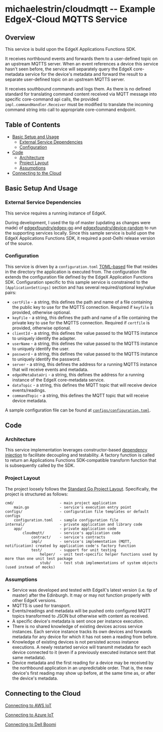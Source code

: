 # michaelestrin/cloudmqtt -- Example EdgeX-Cloud MQTTS Service

## Overview

This service is build upon the EdgeX Applications Functions SDK.  

It receives northbound events and forwards them to a user-defined topic on an upstream MQTTS server.  When an event 
    references a device this service hasn't seen before, the service will separately query the EdgeX core-metadata 
    service for the device's metadata and forward the result to a separate user-defined topic on an upstream MQTTS 
    server.
    
It receives southbound commands and logs them.  As there is no defined standard for translating command content received
    via MQTT message into specific core-command api calls, the provided `impl.commandHandler.Receiver` must be modified
    to translate the incoming command string into call to appropriate core-command endpoint.

## Table of Contents

- [Basic Setup and Usage](#basic-setup-and-usage)
    - [External Service Dependencies](#external-service-dependencies)
    - [Configuration](#configuration)
- [Code](#code)
    - [Architecture](#architecture)
    - [Project Layout](#project-layout)
    - [Assumptions](#assumptions)
- [Connecting to the Cloud](#connecting-to-the-cloud)
    

## Basic Setup And Usage

### External Service Dependencies

This service requires a running instance of EdgeX.

During development, I used the tip of master (updating as changes were made) of 
    [edgexfoundry/edgex-go](https://github.com/edgexfoundry/edgex-go) and 
    [edgexfoundry/device-random](https://github.com/edgexfoundry/device-random) to run the supporting services 
    locally. Since this sample service is build upon the EdgeX Applications Functions SDK, it required a post-Delhi 
    release version of the source.  
    
### Configuration

This service is driven by a `configuration.toml` [TOML-based](https://en.wikipedia.org/wiki/TOML) file that resides in
    the directory the application is executed from.  The configuration file extends the configuration file defined by 
    the EdgeX Application Functions SDK.  Configuration specific to this sample service is constrained to the 
    `[ApplicationSettings]` section and has several required/optional key/value pairs:
    
- `certFile` - a string, this defines the path and name of a file containing the public key to use for the MQTTS 
    connection.  Required if `keyfile` is provided, otherwise optional.
- `keyFile` - a string, this defines the path and name of a file containing the private key to use for the MQTTS 
    connection.  Required if `certfile` is provided, otherwise optional.
- `clientId` - a string, this defines the value passed to the MQTTS instance to uniquely identify the adapter.
- `userName` - a string, this defines the value passed to the MQTTS instance to uniquely identify the user.
- `password` - a string, this defines the value passed to the MQTTS instance to uniquely identify the password.
- `server` - a string, this defines the address for a running MQTTS instance that will receive events and metadata.
- `edgeXMetaDataUri` - a string, this defines the address for a running instance of the EdgeX core-metadata service.  
- `dataTopic` - a string, this defines the MQTT topic that will receive device events/readings.
- `commandTopic` - a string, this defines the MQTT topic that will receive device metadata.

A sample configuration file can be found at 
    [`configs/configuration.toml`](https://github.com/michaelestrin/cloudmqtt/blob/master/configs/configuration.toml).
    
    
## Code

### Architecture

This service implementation leverages constructor-based 
    [dependency injection](https://en.wikipedia.org/wiki/Dependency_injection) to facilitate decoupling and testability. 
    A factory function is called to return an Applications Functions SDK-compatible transform function that is 
    subsequently called by the SDK. 
    
### Project Layout

The project loosely follows the [Standard Go Project Layout](https://github.com/golang-standards/project-layout). 
    Specifically, the project is structured as follows:

```
cmd/                     - main project application
    main.go              - service's execution entry point
configs/                 - configuration file templates or default configs
    configuration.toml   - sample configuration file
internal/                - private application and library code
    app/                 - private application code
        cloudmqtt/       - service's application code
            contract/    - service's contracts
            impl/        - service's implementation (MQTT, notification) created by application code's factory function 
            test/        - support for unit testing
                helper/  - unit test-specific helper functions used by more than one unit test package
                stub/    - test stub implementations of system objects (used instead of mocks)
```

### Assumptions

- Service was developed and tested with EdgeX's latest version (i.e. tip of master) after the Edinburgh. It may or may 
    not function properly with other EdgeX versions.
- MQTTS is used for transport.
- Events/readings and metadata will be pushed onto configured MQTT topics transformed to JSON but otherwise 
    with content as received.
- A specific device's metadata is sent once per instance execution.    
- There is no shared knowledge of existing devices across service instances. Each service instance tracks its own 
    devices and forwards metadata for any device for which it has not seen a reading from before.
- Knowledge of existing devices is not persisted across instance executions. A newly restarted service will transmit 
    metadata for each device connected to it (even if a previously executed instance sent that same metadata). 
- Device metadata and the first reading for a device may be received by the northbound application in an unpredictable 
    order.  That is, the new device's first reading may show up before, at the same time as, or after the device's 
    metadata. 
    
## Connecting to the Cloud

[Connecting to AWS IoT](docs/aws/README.md)

[Connecting to Azure IoT](docs/azure/README.md)

[Connecting to Dell Boomi](docs/boomi/README.md)